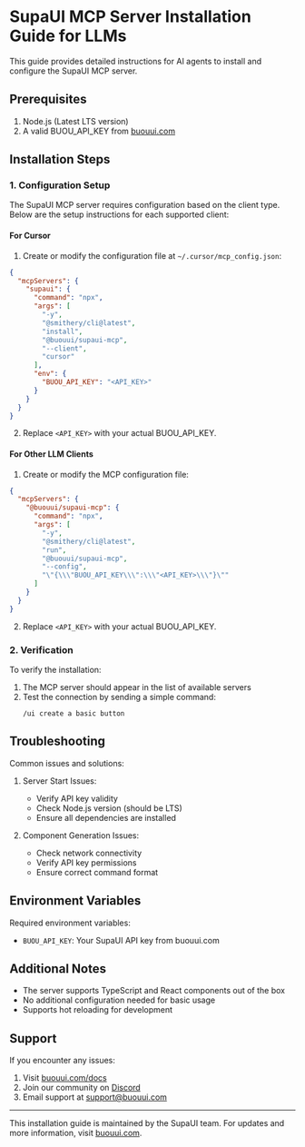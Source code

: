# SupaUI MCP Server Installation Guide for LLMs

This guide provides detailed instructions for AI agents to install and configure the SupaUI MCP server.

## Prerequisites

1. Node.js (Latest LTS version)
2. A valid BUOU_API_KEY from [buouui.com](https://buouui.com/dashboard/key)

## Installation Steps

### 1. Configuration Setup

The SupaUI MCP server requires configuration based on the client type. Below are the setup instructions for each supported client:

#### For Cursor

1. Create or modify the configuration file at `~/.cursor/mcp_config.json`:

```json
{
  "mcpServers": {
    "supaui": {
      "command": "npx",
      "args": [
        "-y",
        "@smithery/cli@latest",
        "install",
        "@buouui/supaui-mcp",
        "--client",
        "cursor"
      ],
      "env": {
        "BUOU_API_KEY": "<API_KEY>"
      }
    }
  }
}
```

2. Replace `<API_KEY>` with your actual BUOU_API_KEY.

#### For Other LLM Clients

1. Create or modify the MCP configuration file:

```json
{
  "mcpServers": {
    "@buouui/supaui-mcp": {
      "command": "npx",
      "args": [
        "-y",
        "@smithery/cli@latest",
        "run",
        "@buouui/supaui-mcp",
        "--config",
        "\"{\\\"BUOU_API_KEY\\\":\\\"<API_KEY>\\\"}\""
      ]
    }
  }
}
```

2. Replace `<API_KEY>` with your actual BUOU_API_KEY.

### 2. Verification

To verify the installation:

1. The MCP server should appear in the list of available servers
2. Test the connection by sending a simple command:
   ```
   /ui create a basic button
   ```

## Troubleshooting

Common issues and solutions:

1. Server Start Issues:
   - Verify API key validity
   - Check Node.js version (should be LTS)
   - Ensure all dependencies are installed

2. Component Generation Issues:
   - Check network connectivity
   - Verify API key permissions
   - Ensure correct command format

## Environment Variables

Required environment variables:

- `BUOU_API_KEY`: Your SupaUI API key from buouui.com

## Additional Notes

- The server supports TypeScript and React components out of the box
- No additional configuration needed for basic usage
- Supports hot reloading for development

## Support

If you encounter any issues:

1. Visit [buouui.com/docs](https://buouui.com/docs)
2. Join our community on [Discord](https://discord.gg/nNbB7CpSue)
3. Email support at support@buouui.com

---

This installation guide is maintained by the SupaUI team. For updates and more information, visit [buouui.com](https://buouui.com).
